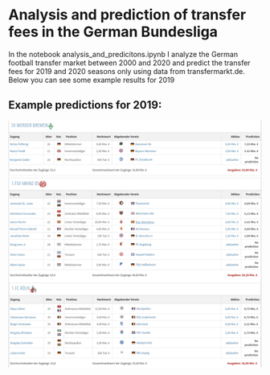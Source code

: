 # Analysis and prediction of transfer fees in the German Bundesliga
In the notebook analysis_and_predicitons.ipynb I analyze the German football transfer market between 2000 and 2020 and predict the transfer fees for 2019 and 2020 seasons only using data from transfermarkt.de. Below you can see some example results for 2019

## Example predictions for 2019:
![](./assets/results_2019.png)